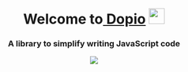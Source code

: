 <h1 align="center">Welcome to<a href="https://daniilshat.ru/" target="_blank"> Dopio</a> 
<img src="https://github.com/blackcater/blackcater/raw/main/images/Hi.gif" height="32"/></h1>
<h3 align="center">A library to simplify writing JavaScript code</h3>
<p style="text-align: center;"><img src="https://readme-typing-svg.herokuapp.com/?size=24&center=true&lines=Fast%2C+high+quality%2C+functional;Make+your+code+productive"></p>
